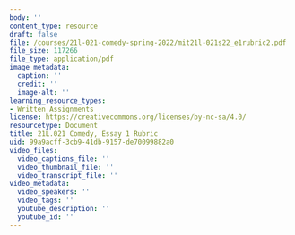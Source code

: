 ```yaml
---
body: ''
content_type: resource
draft: false
file: /courses/21l-021-comedy-spring-2022/mit21l-021s22_e1rubric2.pdf
file_size: 117266
file_type: application/pdf
image_metadata:
  caption: ''
  credit: ''
  image-alt: ''
learning_resource_types:
- Written Assignments
license: https://creativecommons.org/licenses/by-nc-sa/4.0/
resourcetype: Document
title: 21L.021 Comedy, Essay 1 Rubric
uid: 99a9acff-3cb9-41db-9157-de70099882a0
video_files:
  video_captions_file: ''
  video_thumbnail_file: ''
  video_transcript_file: ''
video_metadata:
  video_speakers: ''
  video_tags: ''
  youtube_description: ''
  youtube_id: ''
---
```


